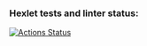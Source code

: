 ### Hexlet tests and linter status:
[![Actions Status](https://github.com/Dusergey/frontend-project-44/actions/workflows/hexlet-check.yml/badge.svg)](https://github.com/Dusergey/frontend-project-44/actions)